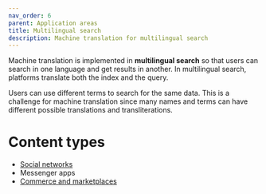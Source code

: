 ```yaml
---
nav_order: 6
parent: Application areas
title: Multilingual search
description: Machine translation for multilingual search
---
```


Machine translation is implemented in **multilingual search** so that users can search in one language and get results in another. In multilingual search, platforms translate both the index and the query.

Users can use different terms to search for the same data. This is a challenge for machine translation since many names and terms can have different possible translations and transliterations.


# Content types

- [Social networks](social-networks.md)
- Messenger apps
- [Commerce and marketplaces](commerce-and-marketplaces.md)
